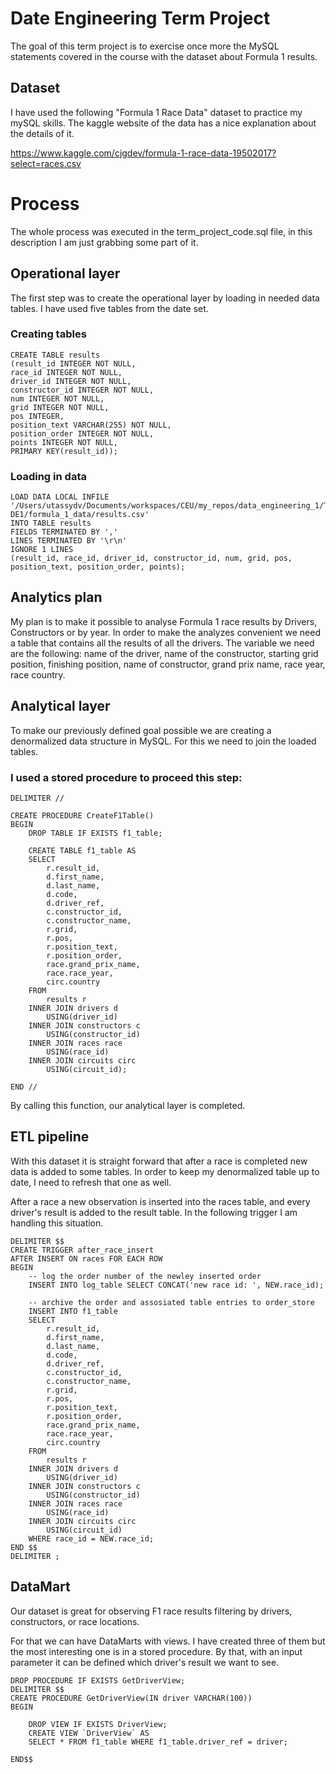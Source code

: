 # Date Engineering Term Project
The goal of this term project is to exercise once more the MySQL statements covered in the course with the dataset about Formula 1 results.

## Dataset
I have used the following "Formula 1 Race Data" dataset to practice my mySQL skills. The kaggle website of the data has a nice explanation about the details of it.

https://www.kaggle.com/cjgdev/formula-1-race-data-19502017?select=races.csv

# Process
The whole process was executed in the term_project_code.sql file, in this description I am just grabbing some part of it.
## Operational layer
The first step was to create the operational layer by loading in needed data tables. I have used five tables from the date set.
### Creating tables
```
CREATE TABLE results 
(result_id INTEGER NOT NULL,
race_id INTEGER NOT NULL,
driver_id INTEGER NOT NULL,
constructor_id INTEGER NOT NULL,
num INTEGER NOT NULL,
grid INTEGER NOT NULL,
pos INTEGER,
position_text VARCHAR(255) NOT NULL,
position_order INTEGER NOT NULL,
points INTEGER NOT NULL,
PRIMARY KEY(result_id));
```
### Loading in data
```
LOAD DATA LOCAL INFILE '/Users/utassydv/Documents/workspaces/CEU/my_repos/data_engineering_1/Term DE1/formula_1_data/results.csv'
INTO TABLE results
FIELDS TERMINATED BY ','
LINES TERMINATED BY '\r\n'
IGNORE 1 LINES
(result_id, race_id, driver_id, constructor_id, num, grid, pos, position_text, position_order, points);
```
## Analytics plan
My plan is to make it possible to analyse Formula 1 race results by Drivers, Constructors or by year. In order to make the analyzes convenient we need a table that contains all the results of all the drivers. The variable we need are the following: name of the driver, name of the constructor, starting grid position, finishing position, name of constructor, grand prix name, race year, race country. 
## Analytical layer
To make our previously defined goal possible we are creating a denormalized data structure in MySQL.
For this we need to join the loaded tables. 

### I used a stored procedure to proceed this step:
```
DELIMITER //

CREATE PROCEDURE CreateF1Table()
BEGIN
	DROP TABLE IF EXISTS f1_table;

	CREATE TABLE f1_table AS
	SELECT 
		r.result_id, 
		d.first_name, 
		d.last_name, 
		d.code, 
		d.driver_ref, 
		c.constructor_id, 
		c.constructor_name, 
		r.grid, 
		r.pos,
		r.position_text, 
		r.position_order, 
		race.grand_prix_name, 
		race.race_year, 
		circ.country
	FROM 
		results r
	INNER JOIN drivers d
		USING(driver_id)
	INNER JOIN constructors c
		USING(constructor_id)
	INNER JOIN races race
		USING(race_id)
	INNER JOIN circuits circ
		USING(circuit_id);
		
END //

```

By calling this function, our analytical layer is completed.

## ETL pipeline
With this dataset it is straight forward that after a race is completed new data is added to some tables. In order to keep my denormalized table up to date, I need to refresh that one as well.

After a race a new observation is inserted into the races table, and every driver's result is added to the result table. In the following trigger I am handling this situation.
```
DELIMITER $$
CREATE TRIGGER after_race_insert
AFTER INSERT ON races FOR EACH ROW
BEGIN
   	-- log the order number of the newley inserted order
    INSERT INTO log_table SELECT CONCAT('new race id: ', NEW.race_id);
   
	-- archive the order and assosiated table entries to order_store
  	INSERT INTO f1_table
	SELECT 
		r.result_id, 
		d.first_name, 
		d.last_name, 
		d.code, 
		d.driver_ref, 
		c.constructor_id, 
		c.constructor_name, 
		r.grid, 
		r.pos,
		r.position_text, 
		r.position_order, 
		race.grand_prix_name, 
		race.race_year, 
		circ.country
	FROM 
		results r
	INNER JOIN drivers d
		USING(driver_id)
	INNER JOIN constructors c
		USING(constructor_id)
	INNER JOIN races race
		USING(race_id)
	INNER JOIN circuits circ
		USING(circuit_id)
	WHERE race_id = NEW.race_id;
END $$
DELIMITER ;
```
## DataMart
Our dataset is great for observing F1 race results filtering by drivers, constructors, or race locations. 

For that we can have DataMarts with views. I have created three of them but the most interesting one is in a stored procedure. By that, with an input parameter it can be defined which driver's result we want to see. 

```
DROP PROCEDURE IF EXISTS GetDriverView;
DELIMITER $$
CREATE PROCEDURE GetDriverView(IN driver VARCHAR(100))
BEGIN
    
    DROP VIEW IF EXISTS DriverView;
	CREATE VIEW `DriverView` AS
	SELECT * FROM f1_table WHERE f1_table.driver_ref = driver;
    
END$$

```